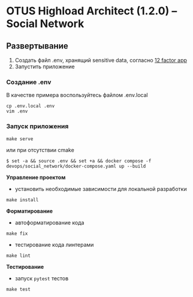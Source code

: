 # OTUS Highload Architect (1.2.0) – Social Network

## Развертывание

1. Создать файл .env, хранящий sensitive data, согласно [12 factor app](https://12factor.net/config)
2. Запустить приложение

### Создание .env

В качестве примера воспользуйтесь файлом .env.local

```shell
cp .env.local .env
vim .env
```

### Запуск приложения

```shell
make serve
```

или при отсутствии cmake

```shell
$ set -a && source .env && set +a && docker compose -f devops/social_network/docker-compose.yaml up --build
```

**Управление проектом**

- установить необходимые зависимости для локальной разработки
```shell
make install
```

**Форматирование**

- автоформатирование кода
```shell
make fix
```
- тестирование кода линтерами
```shell
make lint
```

**Тестирование**

- запуск `pytest` тестов
```shell
make test
```
